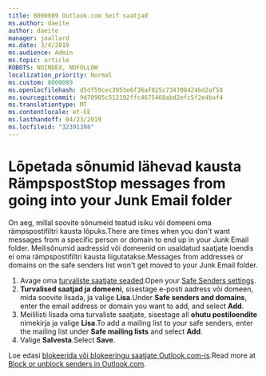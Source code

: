 ```yaml
---
title: 8000089 Outlook.com Seif saatjad
ms.author: daeite
author: daeite
manager: joallard
ms.date: 3/4/2019
ms.audience: Admin
ms.topic: article
ROBOTS: NOINDEX, NOFOLLOW
localization_priority: Normal
ms.custom: 8000089
ms.openlocfilehash: d5df59cec3953e6f36af025c734708424bd2af58
ms.sourcegitcommit: 9d78905c512192ffc4675468abd2efc5f2e4baf4
ms.translationtype: MT
ms.contentlocale: et-EE
ms.lasthandoff: 04/23/2019
ms.locfileid: "32391398"
---
```

# <a name="stop-messages-from-going-into-your-junk-email-folder"></a><span data-ttu-id="25747-102">Lõpetada sõnumid lähevad kausta Rämpspost</span><span class="sxs-lookup"><span data-stu-id="25747-102">Stop messages from going into your Junk Email folder</span></span>

<span data-ttu-id="25747-103">On aeg, millal soovite sõnumeid teatud isiku või domeeni oma rämpspostifiltri kausta lõpuks.</span><span class="sxs-lookup"><span data-stu-id="25747-103">There are times when you don't want messages from a specific person or domain to end up in your Junk Email folder.</span></span> <span data-ttu-id="25747-104">Meilisõnumid aadressid või domeenid on usaldatud saatjate loendis ei oma rämpspostifiltri kausta liigutatakse.</span><span class="sxs-lookup"><span data-stu-id="25747-104">Messages from addresses or domains on the safe senders list won't get moved to your Junk Email folder.</span></span>

1. <span data-ttu-id="25747-105">Avage oma [turvaliste saatjate seaded](https://go.microsoft.com/fwlink/?linkid=2035804).</span><span class="sxs-lookup"><span data-stu-id="25747-105">Open your [Safe Senders settings](https://go.microsoft.com/fwlink/?linkid=2035804).</span></span>
2. <span data-ttu-id="25747-106">**Turvalised saatjad ja domeeni**, sisestage e-posti aadress või domeen, mida soovite lisada, ja valige **Lisa**.</span><span class="sxs-lookup"><span data-stu-id="25747-106">Under **Safe senders and domains**, enter the email address or domain you want to add, and select **Add**.</span></span>
3. <span data-ttu-id="25747-107">Meililisti lisada oma turvaliste saatjate, sisestage all **ohutu postiloendite** nimekirja ja valige **Lisa**.</span><span class="sxs-lookup"><span data-stu-id="25747-107">To add a mailing list to your safe senders, enter the mailing list under **Safe mailing lists** and select **Add**.</span></span>
4. <span data-ttu-id="25747-108">Valige **Salvesta**.</span><span class="sxs-lookup"><span data-stu-id="25747-108">Select **Save**.</span></span>

<span data-ttu-id="25747-109">Loe edasi [blokeerida või blokeeringu saatjate Outlook.com-is](https://support.office.com/article/afba1c94-77bb-4f50-8b85-057cf52f4d5e).</span><span class="sxs-lookup"><span data-stu-id="25747-109">Read more at [Block or unblock senders in Outlook.com](https://support.office.com/article/afba1c94-77bb-4f50-8b85-057cf52f4d5e).</span></span>